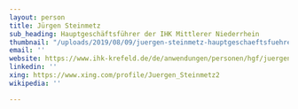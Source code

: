 ```yaml
---
layout: person
title: Jürgen Steinmetz
sub_heading: Hauptgeschäftsführer der IHK Mittlerer Niederrhein
thumbnail: "/uploads/2019/08/09/juergen-steinmetz-hauptgeschaeftsfuehrer2.jpg"
email: ''
website: https://www.ihk-krefeld.de/de/anwendungen/personen/hgf/juergen-steinmetz.html
linkedin: ''
xing: https://www.xing.com/profile/Juergen_Steinmetz2
wikipedia: ''

---
```

